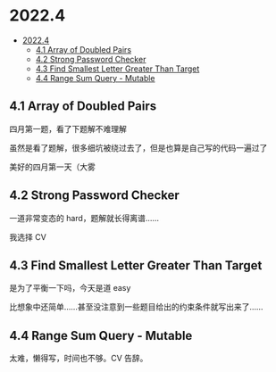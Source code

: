 # 2022.4

- [2022.4](#20224)
  - [4.1 Array of Doubled Pairs](#41-array-of-doubled-pairs)
  - [4.2 Strong Password Checker](#42-strong-password-checker)
  - [4.3 Find Smallest Letter Greater Than Target](#43-find-smallest-letter-greater-than-target)
  - [4.4 Range Sum Query - Mutable](#44-range-sum-query---mutable)

## 4.1 Array of Doubled Pairs

四月第一题，看了下题解不难理解

虽然是看了题解，很多细坑被绕过去了，但是也算是自己写的代码一遍过了

美好的四月第一天（大雾

## 4.2 Strong Password Checker

一道非常变态的 hard，题解就长得离谱……

我选择 CV

## 4.3 Find Smallest Letter Greater Than Target

是为了平衡一下吗，今天是道 easy

比想象中还简单……甚至没注意到一些题目给出的约束条件就写出来了……

## 4.4 Range Sum Query - Mutable

太难，懒得写，时间也不够。CV 告辞。
